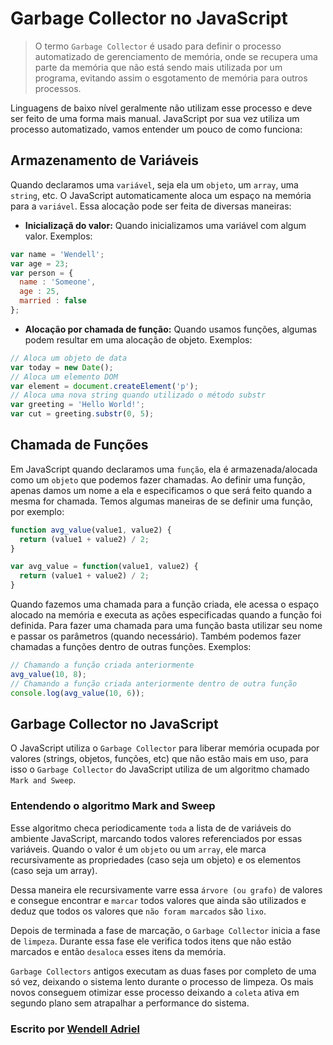 # Garbage Collector no JavaScript

> O termo `Garbage Collector` é usado para definir o processo automatizado de gerenciamento de memória,
onde se recupera uma parte da memória que não está sendo mais utilizada por um programa, evitando assim o
esgotamento de memória para outros processos.  

Linguagens de baixo nível geralmente não utilizam esse processo e deve ser feito de uma forma mais manual.
JavaScript por sua vez utiliza um processo automatizado, vamos entender um pouco de como funciona:

## Armazenamento de Variáveis

Quando declaramos uma `variável`, seja ela um `objeto`, um `array`, uma `string`, etc. O JavaScript automaticamente
aloca um espaço na memória para a `variável`. Essa alocação pode ser feita de diversas maneiras:

- **Inicializaçã do valor:** Quando inicializamos uma variável com algum valor. Exemplos:  

```js
var name = 'Wendell';
var age = 23;
var person = {
  name : 'Someone',
  age : 25,
  married : false
};
```  

- **Alocação por chamada de função:** Quando usamos funções, algumas podem resultar em uma alocação de objeto. Exemplos:  

```js
// Aloca um objeto de data
var today = new Date();
// Aloca um elemento DOM
var element = document.createElement('p');
// Aloca uma nova string quando utilizado o método substr
var greeting = 'Hello World!';
var cut = greeting.substr(0, 5);
```

## Chamada de Funções

Em JavaScript quando declaramos uma `função`, ela é armazenada/alocada como um `objeto` que podemos fazer chamadas. Ao
definir uma função, apenas damos um nome a ela e especificamos o que será feito quando a mesma for chamada. Temos
algumas maneiras de se definir uma função, por exemplo:  

```js
function avg_value(value1, value2) {
  return (value1 + value2) / 2;
}

var avg_value = function(value1, value2) {
  return (value1 + value2) / 2;
}
```  

Quando fazemos uma chamada para a função criada, ele acessa o espaço alocado na memória e executa as ações especificadas
quando a função foi definida. Para fazer uma chamada para uma função basta utilizar seu nome e passar os parâmetros (quando
necessário). Também podemos fazer chamadas a funções dentro de outras funções. Exemplos:  

```js
// Chamando a função criada anteriormente
avg_value(10, 8);
// Chamando a função criada anteriormente dentro de outra função
console.log(avg_value(10, 6));
```

## Garbage Collector no JavaScript

O JavaScript utiliza o `Garbage Collector` para liberar memória ocupada por valores (strings, objetos, funções, etc)
que não estão mais em uso, para isso o `Garbage Collector` do JavaScript utiliza de um algoritmo chamado `Mark and Sweep`.

### Entendendo o algoritmo Mark and Sweep

Esse algoritmo checa periodicamente `toda` a lista de de variáveis do ambiente JavaScript, marcando todos valores referenciados
por essas variáveis. Quando o valor é um `objeto` ou um `array`, ele marca recursivamente as propriedades (caso seja um objeto) e
os elementos (caso seja um array).  

Dessa maneira ele recursivamente varre essa `árvore (ou grafo)` de valores e consegue encontrar e `marcar` todos valores que ainda são
utilizados e deduz que todos os valores que `não foram marcados` são `lixo`.  

Depois de terminada a fase de marcação, o `Garbage Collector` inicia a fase de `limpeza`. Durante essa fase ele verifica todos itens
que não estão marcados e então `desaloca` esses itens da memória.  

`Garbage Collectors` antigos executam as duas fases por completo de uma só vez, deixando o sistema lento durante o processo de limpeza.
Os mais novos conseguem otimizar esse processo deixando a `coleta` ativa em segundo plano sem atrapalhar a performance do sistema.

### Escrito por [Wendell Adriel](https://wendelladriel.com)